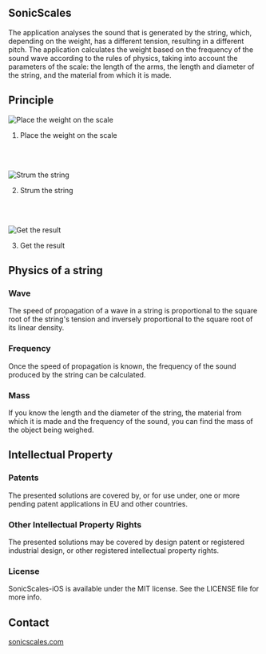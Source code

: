 ## SonicScales
The application analyses the sound that is generated by the string, which, depending on the weight, has a different tension, resulting in a different pitch. The application calculates the weight based on the frequency of the sound wave according to the rules of physics, taking into account the parameters of the scale: the length of the arms, the length and diameter of the string, and the material from which it is made.

## Principle

![Place the weight on the scale](http://sonicscales.com/img/scales1.svg)
1. Place the weight on the scale

<br/>
<br/>

![Strum the string](http://sonicscales.com/img/scales2.svg)

2. Strum the string

<br/>
<br/>

![Get the result](http://sonicscales.com/img/scales3.svg)

3. Get the result

## Physics of a string
### Wave
The speed of propagation of a wave in a string is proportional to the square root of the string's tension and inversely proportional to the square root of its linear density.

### Frequency
Once the speed of propagation is known, the frequency of the sound produced by the string can be calculated.

### Mass
If you know the length and the diameter of the string, the material from which it is made and the frequency of the sound, you can find the mass of the object being weighed.

## Intellectual Property
### Patents
The presented solutions are covered by, or for use under, one or more pending patent applications in EU and other countries.

### Other Intellectual Property Rights
The presented solutions may be covered by design patent or registered industrial design, or other registered intellectual property rights.

### License
SonicScales-iOS is available under the MIT license. See the LICENSE file for more info.

## Contact
[sonicscales.com](http://sonicscales.com "Sonic Scales")
